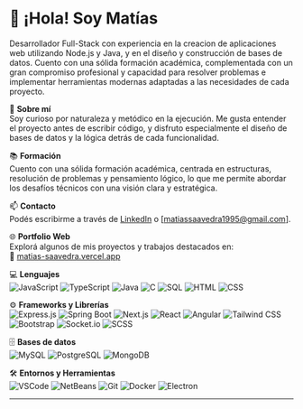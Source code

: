 # 👋 ¡Hola! Soy Matías  
Desarrollador Full-Stack con experiencia en la creacion de aplicaciones web utilizando Node.js y Java, y en el diseño y construcción de bases de datos. Cuento con una sólida formación académica, complementada con un gran compromiso profesional y capacidad para resolver problemas e implementar herramientas modernas adaptadas a las necesidades de cada proyecto.

🧠 **Sobre mí**  
Soy curioso por naturaleza y metódico en la ejecución. Me gusta entender el proyecto antes de escribir código, y disfruto especialmente el diseño de bases de datos y la lógica detrás de cada funcionalidad.

📚 **Formación**  
Cuento con una sólida formación académica, centrada en estructuras, resolución de problemas y pensamiento lógico, lo que me permite abordar los desafíos técnicos con una visión clara y estratégica.

📫 **Contacto**  
Podés escribirme a través de [LinkedIn](https://www.linkedin.com/in/saavedramatias) o [matiassaavedra1995@gmail.com].

🌐 **Portfolio Web**  
Explorá algunos de mis proyectos y trabajos destacados en:  
🔗 [matias-saavedra.vercel.app](https://matias-saavedra.vercel.app)

💻 **Lenguajes**  
![JavaScript](https://img.shields.io/badge/JavaScript-%23323330.svg?style=flat&logo=javascript&logoColor=%23F7DF1E)
![TypeScript](https://img.shields.io/badge/TypeScript-%23007ACC.svg?style=flat&logo=typescript&logoColor=white)
![Java](https://img.shields.io/badge/Java-%23ED8B00.svg?style=flat&logo=java&logoColor=white)
![C](https://img.shields.io/badge/C-%2300599C.svg?style=flat&logo=c&logoColor=white)
![SQL](https://img.shields.io/badge/SQL-%2300f.svg?style=flat&logo=sqlite&logoColor=white)
![HTML](https://img.shields.io/badge/HTML5-%23E34F26.svg?style=flat&logo=html5&logoColor=white)
![CSS](https://img.shields.io/badge/CSS3-%231572B6.svg?style=flat&logo=css3&logoColor=white)

⚙️ **Frameworks y Librerías**  
![Express.js](https://img.shields.io/badge/Express.js-%23404d59.svg?style=flat&logo=express&logoColor=white)
![Spring Boot](https://img.shields.io/badge/Spring_Boot-%236DB33F.svg?style=flat&logo=spring-boot&logoColor=white)
![Next.js](https://img.shields.io/badge/Next.js-%23000000.svg?style=flat&logo=next.js&logoColor=white)
![React](https://img.shields.io/badge/React-%2361DAFB.svg?style=flat&logo=react&logoColor=black)
![Angular](https://img.shields.io/badge/Angular-%23DD0031.svg?style=flat&logo=angular&logoColor=white)
![Tailwind CSS](https://img.shields.io/badge/Tailwind_CSS-%2338B2AC.svg?style=flat&logo=tailwind-css&logoColor=white)
![Bootstrap](https://img.shields.io/badge/Bootstrap-%23563D7C.svg?style=flat&logo=bootstrap&logoColor=white)
![Socket.io](https://img.shields.io/badge/Socket.io-%23000000.svg?style=flat&logo=socket.io&logoColor=white)
![SCSS](https://img.shields.io/badge/SCSS-%23CD6799.svg?style=flat&logo=sass&logoColor=white)

🗄️ **Bases de datos**  
![MySQL](https://img.shields.io/badge/MySQL-%234479A1.svg?style=flat&logo=mysql&logoColor=white)
![PostgreSQL](https://img.shields.io/badge/PostgreSQL-%23316192.svg?style=flat&logo=postgresql&logoColor=white)
![MongoDB](https://img.shields.io/badge/MongoDB-%2347A248.svg?style=flat&logo=mongodb&logoColor=white)

🛠️ **Entornos y Herramientas**  
![VSCode](https://img.shields.io/badge/VSCode-%23007ACC.svg?style=flat&logo=visual-studio-code&logoColor=white)
![NetBeans](https://img.shields.io/badge/NetBeans-%23306EA7.svg?style=flat&logo=apache-netbeans-ide&logoColor=white)
![Git](https://img.shields.io/badge/Git-%23F05033.svg?style=flat&logo=git&logoColor=white)
![Docker](https://img.shields.io/badge/Docker-%232496ED.svg?style=flat&logo=docker&logoColor=white)
![Electron](https://img.shields.io/badge/Electron-%2320232a.svg?style=flat&logo=electron&logoColor=white)

---
